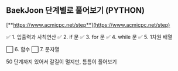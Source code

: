 ## BaekJoon 단계별로 풀어보기 (PYTHON)

[**https://www.acmicpc.net/step**](https://www.acmicpc.net/step)

✅ 1. 입출력과 사칙연산
✅ 2. if 문
✅ 3. for 문
✅ 4. while 문
✅ 5. 1차원 배열

⬜ 6. 함수
⬜ 7. 문자열

50 단계까지 있어서 갈길이 멀지만, 틈틈이 풀어보기
